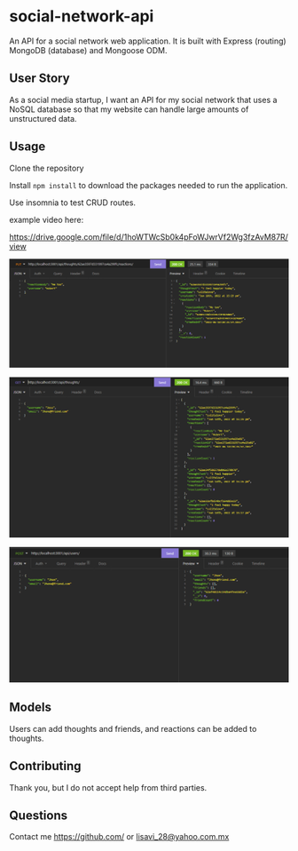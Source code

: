 # social-network-api

An API for a social network web application. It is built with Express (routing) MongoDB (database) and Mongoose ODM.

## User Story

As a social media startup, I want an API for my social network that uses a NoSQL database so that my website can handle large amounts of unstructured data.

## Usage

Clone the repository

Install `npm install` to download the packages needed to run the application.

Use insomnia to test CRUD routes.

example video here:

https://drive.google.com/file/d/1hoWTWcSb0k4pFoWJwrVf2Wg3fzAvM87R/view

![img1](https://github.com/Lisavi28/social-network-api/blob/main/public/images/img1.PNG)

![img2](https://github.com/Lisavi28/social-network-api/blob/main/public/images/img2.PNG)

![img3](https://github.com/Lisavi28/social-network-api/blob/main/public/images/img3.PNG)

## Models

Users can add thoughts and friends, and reactions can be added to thoughts.

## Contributing

Thank you, but I do not accept help from third parties.

## Questions

Contact me https://github.com/ or lisavi_28@yahoo.com.mx

